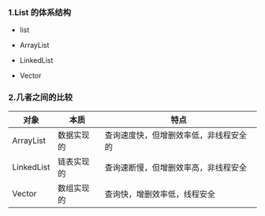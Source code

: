 ### 1.List 的体系结构
- list
 
 - ArrayList
 
 - LinkedList
 
 - Vector
 
### 2.几者之间的比较

 对象|本质|特点
 ---|---|--- 
 ArrayList|数据实现的|查询速度快，但增删效率低，非线程安全的
 LinkedList|链表实现的|查询速断慢，但增删效率高，非线程安全
 Vector|数组实现的|查询快，增删效率低，线程安全
 

 